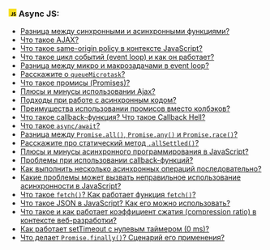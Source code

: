 <h3>
  <img src="../assets/JavaScript.png" width="16" height="16" />
  <span>Async JS:</span>
</h3>

- [Разница между синхронными и асинхронными функциями?](https://youtu.be/nDvLckm5jfA?t=681)
- [Что такое AJAX?](https://youtu.be/9WqQ_vj7g5Q?t=547)
- [Что такое same-origin policy в контексте JavaScript?](https://youtu.be/9WqQ_vj7g5Q?t=612)
- [Что такое цикл событий (event loop) и как он работает?](https://youtu.be/5pRRnAItPKg?t=293)
- [Разница между микро и макрозадачами в event loop?](https://youtu.be/W1Ye_ekQGS0?t=249)
- [Расскажите о `queueMicrotask`?](https://youtu.be/W1Ye_ekQGS0?t=330)
- [Что такое промисы (Promises)?](https://youtu.be/Vba4bekdLw0?t=371)
- [Плюсы и минусы использовании Ajax?](https://youtu.be/CpxDO1QEzbM?t=352)
- [Подходы при работе с асинхронным кодом?](https://youtu.be/CpxDO1QEzbM?t=410)
- [Преимущества использовании промисов вместо колбэков?](https://youtu.be/CpxDO1QEzbM?t=481)
- [Что такое callback-функция? Что такое Callback Hell?](https://youtu.be/2puXRCd-l7I?t=348)
- [Что такое `async/await`?](https://youtu.be/2puXRCd-l7I?t=417)
- [Разница между `Promise.all()`, `Promise.any()` и `Promise.race()`?](https://youtu.be/bUIoSlfGk_k?t=782)
- [Расскажите про статический метод `.allSettled()`?](https://youtu.be/RlrDF6FMVMI?t=896)
- [Плюсы и минусы асинхронного программирования в JavaScript?](https://youtu.be/ECfV72iuUEs?t=460)
- [Проблемы при использовании callback-функций?](https://youtu.be/ECfV72iuUEs?t=540)
- [Как выполнить несколько асинхронных операций последовательно?](https://youtu.be/ECfV72iuUEs?t=599)
- [Какие проблемы может вызвать неправильное использование асинхронности в JavaScript?](https://youtu.be/ECfV72iuUEs?t=657)
- [Что такое `fetch()`? Как работает функция `fetch()`?](https://youtu.be/X-7w5YtlnM8?t=713)
- [Что такое JSON в JavaScript? Как его можно использовать?](https://youtu.be/X-7w5YtlnM8?t=786)
- [Что такое и как работает коэффициент сжатия (compression ratio) в контексте веб-разработки?](https://youtu.be/X-7w5YtlnM8?t=835)
- [Как работает setTimeout с нулевым таймером (0 ms)?](https://youtu.be/Z_j6XRvaq5k?t=802)
- [Что делает `Promise.finally()`? Сценарий его применения?](https://youtu.be/CF8y-1EsSV4?t=510)
